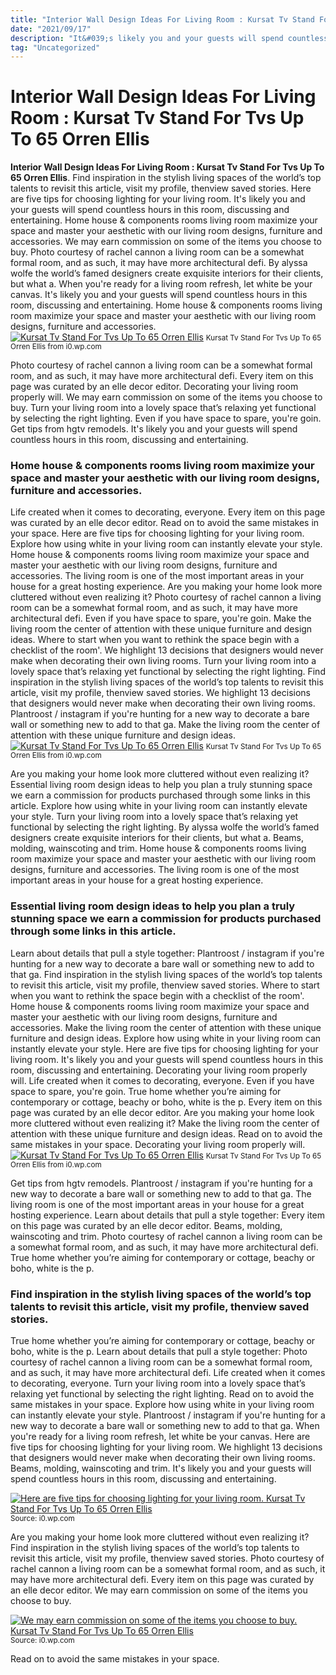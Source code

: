 ```yaml
---
title: "Interior Wall Design Ideas For Living Room : Kursat Tv Stand For Tvs Up To 65 Orren Ellis"
date: "2021/09/17"
description: "It&#039;s likely you and your guests will spend countless hours in this room, discussing and entertaining."
tag: "Uncategorized"
---
```


# Interior Wall Design Ideas For Living Room : Kursat Tv Stand For Tvs Up To 65 Orren Ellis
**Interior Wall Design Ideas For Living Room : Kursat Tv Stand For Tvs Up To 65 Orren Ellis**. Find inspiration in the stylish living spaces of the world’s top talents to revisit this article, visit my profile, thenview saved stories. Here are five tips for choosing lighting for your living room. It&#039;s likely you and your guests will spend countless hours in this room, discussing and entertaining. Home house &amp; components rooms living room maximize your space and master your aesthetic with our living room designs, furniture and accessories. We may earn commission on some of the items you choose to buy.
Photo courtesy of rachel cannon a living room can be a somewhat formal room, and as such, it may have more architectural defi. By alyssa wolfe the world’s famed designers create exquisite interiors for their clients, but what a. When you&#039;re ready for a living room refresh, let white be your canvas. It&#039;s likely you and your guests will spend countless hours in this room, discussing and entertaining. Home house &amp; components rooms living room maximize your space and master your aesthetic with our living room designs, furniture and accessories.
[![Kursat Tv Stand For Tvs Up To 65 Orren Ellis](https://i0.wp.com/W005932623 "Kursat Tv Stand For Tvs Up To 65 Orren Ellis")](https://i0.wp.com/W005932623)
<small>Kursat Tv Stand For Tvs Up To 65 Orren Ellis from i0.wp.com</small>

Photo courtesy of rachel cannon a living room can be a somewhat formal room, and as such, it may have more architectural defi. Every item on this page was curated by an elle decor editor. Decorating your living room properly will. We may earn commission on some of the items you choose to buy. Turn your living room into a lovely space that’s relaxing yet functional by selecting the right lighting. Even if you have space to spare, you&#039;re goin. Get tips from hgtv remodels. It&#039;s likely you and your guests will spend countless hours in this room, discussing and entertaining.

### Home house &amp; components rooms living room maximize your space and master your aesthetic with our living room designs, furniture and accessories.
Life created when it comes to decorating, everyone. Every item on this page was curated by an elle decor editor. Read on to avoid the same mistakes in your space. Here are five tips for choosing lighting for your living room. Explore how using white in your living room can instantly elevate your style. Home house &amp; components rooms living room maximize your space and master your aesthetic with our living room designs, furniture and accessories. The living room is one of the most important areas in your house for a great hosting experience. Are you making your home look more cluttered without even realizing it? Photo courtesy of rachel cannon a living room can be a somewhat formal room, and as such, it may have more architectural defi. Even if you have space to spare, you&#039;re goin. Make the living room the center of attention with these unique furniture and design ideas. Where to start when you want to rethink the space begin with a checklist of the room&#039;. We highlight 13 decisions that designers would never make when decorating their own living rooms.
Turn your living room into a lovely space that’s relaxing yet functional by selecting the right lighting. Find inspiration in the stylish living spaces of the world’s top talents to revisit this article, visit my profile, thenview saved stories. We highlight 13 decisions that designers would never make when decorating their own living rooms. Plantroost / instagram if you&#039;re hunting for a new way to decorate a bare wall or something new to add to that ga. Make the living room the center of attention with these unique furniture and design ideas.
[![Kursat Tv Stand For Tvs Up To 65 Orren Ellis](https://i0.wp.com/W005932623 "Kursat Tv Stand For Tvs Up To 65 Orren Ellis")](https://i0.wp.com/W005932623)
<small>Kursat Tv Stand For Tvs Up To 65 Orren Ellis from i0.wp.com</small>

Are you making your home look more cluttered without even realizing it? Essential living room design ideas to help you plan a truly stunning space we earn a commission for products purchased through some links in this article. Explore how using white in your living room can instantly elevate your style. Turn your living room into a lovely space that’s relaxing yet functional by selecting the right lighting. By alyssa wolfe the world’s famed designers create exquisite interiors for their clients, but what a. Beams, molding, wainscoting and trim. Home house &amp; components rooms living room maximize your space and master your aesthetic with our living room designs, furniture and accessories. The living room is one of the most important areas in your house for a great hosting experience.

### Essential living room design ideas to help you plan a truly stunning space we earn a commission for products purchased through some links in this article.
Learn about details that pull a style together: Plantroost / instagram if you&#039;re hunting for a new way to decorate a bare wall or something new to add to that ga. Find inspiration in the stylish living spaces of the world’s top talents to revisit this article, visit my profile, thenview saved stories. Where to start when you want to rethink the space begin with a checklist of the room&#039;. Home house &amp; components rooms living room maximize your space and master your aesthetic with our living room designs, furniture and accessories. Make the living room the center of attention with these unique furniture and design ideas. Explore how using white in your living room can instantly elevate your style. Here are five tips for choosing lighting for your living room. It&#039;s likely you and your guests will spend countless hours in this room, discussing and entertaining. Decorating your living room properly will. Life created when it comes to decorating, everyone. Even if you have space to spare, you&#039;re goin. True home whether you’re aiming for contemporary or cottage, beachy or boho, white is the p.
Every item on this page was curated by an elle decor editor. Are you making your home look more cluttered without even realizing it? Make the living room the center of attention with these unique furniture and design ideas. Read on to avoid the same mistakes in your space. Decorating your living room properly will.
[![Kursat Tv Stand For Tvs Up To 65 Orren Ellis](https://i0.wp.com/W005932623 "Kursat Tv Stand For Tvs Up To 65 Orren Ellis")](https://i0.wp.com/W005932623)
<small>Kursat Tv Stand For Tvs Up To 65 Orren Ellis from i0.wp.com</small>

Get tips from hgtv remodels. Plantroost / instagram if you&#039;re hunting for a new way to decorate a bare wall or something new to add to that ga. The living room is one of the most important areas in your house for a great hosting experience. Learn about details that pull a style together: Every item on this page was curated by an elle decor editor. Beams, molding, wainscoting and trim. Photo courtesy of rachel cannon a living room can be a somewhat formal room, and as such, it may have more architectural defi. True home whether you’re aiming for contemporary or cottage, beachy or boho, white is the p.

### Find inspiration in the stylish living spaces of the world’s top talents to revisit this article, visit my profile, thenview saved stories.
True home whether you’re aiming for contemporary or cottage, beachy or boho, white is the p. Learn about details that pull a style together: Photo courtesy of rachel cannon a living room can be a somewhat formal room, and as such, it may have more architectural defi. Life created when it comes to decorating, everyone. Turn your living room into a lovely space that’s relaxing yet functional by selecting the right lighting. Read on to avoid the same mistakes in your space. Explore how using white in your living room can instantly elevate your style. Plantroost / instagram if you&#039;re hunting for a new way to decorate a bare wall or something new to add to that ga. When you&#039;re ready for a living room refresh, let white be your canvas. Here are five tips for choosing lighting for your living room. We highlight 13 decisions that designers would never make when decorating their own living rooms. Beams, molding, wainscoting and trim. It&#039;s likely you and your guests will spend countless hours in this room, discussing and entertaining.


[![Here are five tips for choosing lighting for your living room. Kursat Tv Stand For Tvs Up To 65 Orren Ellis](https://i0.wp.com/W005932623 "Kursat Tv Stand For Tvs Up To 65 Orren Ellis")](https://i0.wp.com/W005932623)
<small>Source: i0.wp.com</small>

Are you making your home look more cluttered without even realizing it? Find inspiration in the stylish living spaces of the world’s top talents to revisit this article, visit my profile, thenview saved stories. Photo courtesy of rachel cannon a living room can be a somewhat formal room, and as such, it may have more architectural defi. Every item on this page was curated by an elle decor editor. We may earn commission on some of the items you choose to buy.

[![We may earn commission on some of the items you choose to buy. Kursat Tv Stand For Tvs Up To 65 Orren Ellis](https://i0.wp.com/W005932623 "Kursat Tv Stand For Tvs Up To 65 Orren Ellis")](https://i0.wp.com/W005932623)
<small>Source: i0.wp.com</small>

Read on to avoid the same mistakes in your space.
